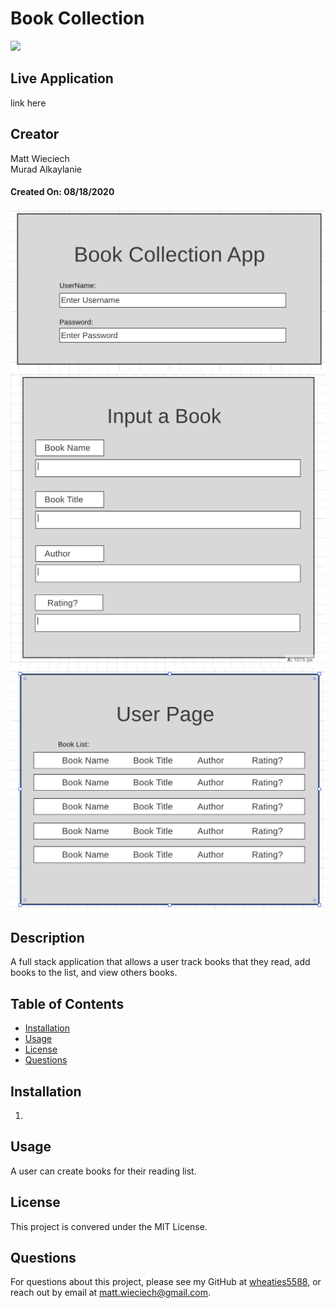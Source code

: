 # Book Collection

![](https://img.shields.io/badge/license-MIT%20License-blue?style=flat-square) 

## Live Application
link here

## Creator
Matt Wieciech  
Murad Alkaylanie  

#### Created On: 08/18/2020 

​![Product Logo](./public/images/mockup-hp.png)   
​![Product Logo](./public/images/mockup-input-page.png)   
​![Product Logo](./public/images/mockup-user-page.png)   

## Description
A full stack application that allows a user track books that they read, add books to the list, and view others books.

## Table of Contents
* [Installation](#installation)
* [Usage](#usage)
* [License](#license)
* [Questions](#questions)

## Installation
1. 

## Usage
A user can create books for their reading list.

## License
This project is convered under the MIT License.

## Questions
For questions about this project, please see my GitHub at [wheaties5588](https://github.com/wheaties5588), or reach out by email at matt.wieciech@gmail.com.